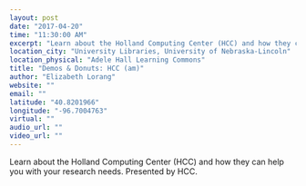 ```yaml
---
layout: post
date: "2017-04-20"
time: "11:30:00 AM"
excerpt: "Learn about the Holland Computing Center (HCC) and how they can help you with your research needs. Presented by HCC..."
location_city: "University Libraries, University of Nebraska-Lincoln"
location_physical: "Adele Hall Learning Commons"
title: "Demos & Donuts: HCC (am)"
author: "Elizabeth Lorang"
website: ""
email: ""
latitude: "40.8201966"
longitude: "-96.7004763"
virtual: ""
audio_url: ""
video_url: ""
---
```


Learn about the Holland Computing Center (HCC) and how they can help you with your research needs. Presented by HCC.
